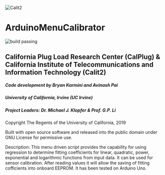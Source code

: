 ![Calit2](https://upload.wikimedia.org/wikipedia/en/2/25/Calit2.png)

# ArduinoMenuCalibrator 
![build passing](https://img.shields.io/circleci/project/github/badges/shields/master.svg)

## California Plug Load Research Center (CalPlug) & California Institute of Telecommunications and Information Technology (Calit2)

##### Code development by Bryan Karmini and Avinash Pai
##### University of California, Irvine (UC Irvine) 
##### Project Leaders: Dr. Michael J. Klopfer & Prof. G.P. Li 
Copyright The Regents of the University of California, 2019

Built with open source software and released into the public domain under GNU License for permissive use.  

Description:  This menu driven script provides the capability for using regression to determine fitting coefficients for linear, quadratic, power, exponential and logarithmic functions from input data.  It can be used for sensor calibration.  After reading values it will allow the saving of fitting cofficients into onboard EEPROM.  It has been tested on Arduino Uno.
